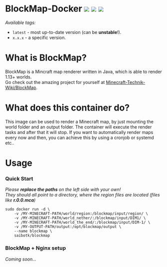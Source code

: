 # BlockMap-Docker [![](https://images.microbadger.com/badges/version/saibotk/blockmap.svg)](https://hub.docker.com/r/saibotk/blockmap/) [![](https://images.microbadger.com/badges/image/saibotk/blockmap.svg)](https://hub.docker.com/r/saibotk/blockmap/) [![](https://img.shields.io/docker/pulls/saibotk/blockmap.svg?maxAge=600)](https://hub.docker.com/r/saibotk/blockmap/)

*Available tags:*
* `latest` - most up-to-date version (can be **unstable**!).
* `x.x.x` - a specific version.

# What is BlockMap?

BlockMap is a Mincraft map renderer written in Java, which is able to render 1.13+ worlds.  
Go check out the amazing project for yourself at [Minecraft-Technik-Wiki/BlockMap](https://github.com/Minecraft-Technik-Wiki/BlockMap).

# What does this container do?

This image can be used to render a Minecraft map, by just mounting the world folder and an output folder. The container will execute the render tasks and after that it will stop. If you want to automatically render maps every now and then, you can achieve this by using a cronjob or systemd etc..

# Usage

### Quick Start

*Please **replace the paths** on the left side with your own!*  
*They should all point to a directory, where the region files are located (files like **r.0.0.mca**)*

```
sudo docker run -d \
	-v /MY-MINECRAFT-PATH/world/region:/blockmap/input/region/ \
	-v /MY-MINECRAFT-PATH/world_nether/:/blockmap/input/DIM1/ \
	-v /MY-MINECRAFT-PATH/world_the_end/:/blockmap/input/DIM-1/ \ 
	-v /MY-OUTPUT-PATH/output:/opt/blockmap/output \
	--name blockmap \
	saibotk/blockmap
```

### BlockMap + Nginx setup

*Coming soon...*